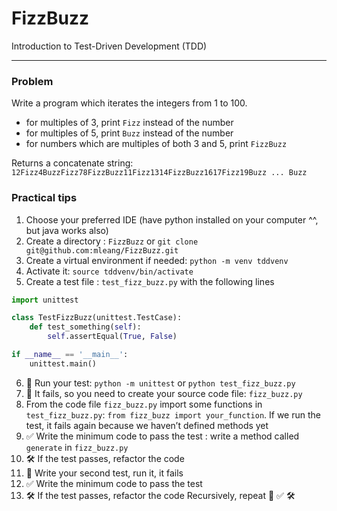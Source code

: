 # FizzBuzz
Introduction to Test-Driven Development (TDD) 
___

### Problem
Write a program which iterates the integers from 1 to 100.

- for multiples of 3, print `Fizz` instead of the number
- for multiples of 5, print `Buzz` instead of the number
- for numbers which are multiples of both 3 and 5, print `FizzBuzz`

Returns a concatenate string:
  `12Fizz4BuzzFizz78FizzBuzz11Fizz1314FizzBuzz1617Fizz19Buzz ... Buzz`


### Practical tips
1. Choose your preferred IDE (have python installed on your computer ^^, but java works also)
2. Create a directory : `FizzBuzz` or `git clone git@github.com:mleang/FizzBuzz.git`
3. Create a virtual environment if needed: `python -m venv tddvenv`
4. Activate it: `source tddvenv/bin/activate`
5. Create a test file : `test_fizz_buzz.py` with the following lines 

```python
import unittest

class TestFizzBuzz(unittest.TestCase):
    def test_something(self):
        self.assertEqual(True, False)

if __name__ == '__main__':
    unittest.main()
```

6. 🔴 Run your test: `python -m unittest`  or  `python test_fizz_buzz.py`
7. 🔴 It fails, so you need to create your source code file: `fizz_buzz.py`
8. From the code file `fizz_buzz.py` import some functions in `test_fizz_buzz.py`: `from fizz_buzz import your_function`. If we run the test, it fails again because we haven’t defined methods yet
9. ✅ Write the minimum code to pass the test : write a method called `generate` in `fizz_buzz.py`
10. 🛠 If the test passes, refactor the code
11. 🔴 Write your second test, run it, it fails
12. ✅ Write the minimum code to pass the test
13. 🛠 If the test passes, refactor the code 
Recursively, repeat 🔴 ✅ 🛠